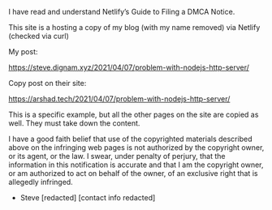 I have read and understand Netlify’s Guide to Filing a DMCA Notice.

This site is a hosting a copy of my blog (with my name removed) via Netlify (checked via curl)

My post:

https://steve.dignam.xyz/2021/04/07/problem-with-nodejs-http-server/

Copy post on their site:

https://arshad.tech/2021/04/07/problem-with-nodejs-http-server/

This is a specific example, but all the other pages on the site are copied as well.
They must take down the content.

I have a good faith belief that use of the copyrighted materials described above on the infringing web pages is not authorized by the copyright owner, or its agent, or the law.
I swear, under penalty of perjury, that the information in this notification is accurate and that I am the copyright owner, or am authorized to act on behalf of the owner, of an exclusive right that is allegedly infringed.

- Steve [redacted]
[contact info redacted]
